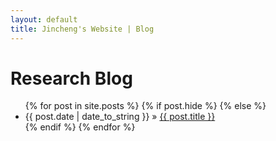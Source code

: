 ```yaml
---
layout: default
title: Jincheng's Website | Blog
---
```


# Research Blog

<div class="post">
<ul class="posts">
{% for post in site.posts %}
{% if post.hide %}
{% else %}
	<li><span>{{ post.date | date_to_string }}</span> » <a href="{{ post.url }}" title="{{ post.title }}">{{ post.title }}</a></li>
{% endif %}
{% endfor %}
</ul>
</div>

